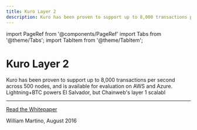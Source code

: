 ```yaml
---
title: Kuro Layer 2
description: Kuro has been proven to support up to 8,000 transactions per second across 500 nodes, and is available for evaluation on AWS and Azure. Lightning+BTC powers El Salvador, but Chainweb's layer 1 scalabl
---
```


import PageRef from '@components/PageRef'
import Tabs from '@theme/Tabs';
import TabItem from '@theme/TabItem';

# Kuro Layer 2

Kuro has been proven to support up to 8,000 transactions per second across 500 nodes, and is available for evaluation on AWS and Azure. Lightning+BTC powers El Salvador, but Chainweb's layer 1 scalabl

---

[Read the Whitepaper](https://d31d887a-c1e0-47c2-aa51-c69f9f998b07.filesusr.com/ugd/86a16f_aeb9004965c34efd9c48993c4e63a9bb.pdf)

William Martino, August 2016
